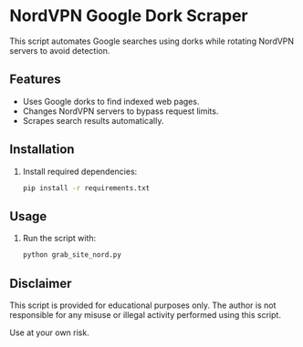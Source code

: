 # NordVPN Google Dork Scraper

This script automates Google searches using dorks while rotating NordVPN servers to avoid detection.

## Features
- Uses Google dorks to find indexed web pages.
- Changes NordVPN servers to bypass request limits.
- Scrapes search results automatically.

## Installation
1. Install required dependencies:
   ```bash
   pip install -r requirements.txt
   
## Usage
1. 	Run the script with:
	```bash
	python grab_site_nord.py


## Disclaimer
This script is provided for educational purposes only.
The author is not responsible for any misuse or illegal activity performed using this script.

Use at your own risk.
